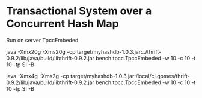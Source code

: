# Transactional System over a Concurrent Hash Map

Run on server TpccEmbeded

java -Xmx20g -Xms20g -cp target/myhashdb-1.0.3.jar:../thrift-0.9.2/lib/java/build/libthrift-0.9.2.jar  bench.tpcc.TpccEmbeded -w 10 -c 10 -t 10 -tp SI -B


java -Xmx4g -Xms2g -cp target/myhashdb-1.0.3.jar:/local/cj.gomes/thrift-0.9.2/lib/java/build/libthrift-0.9.2.jar bench.tpcc.TpccEmbeded -w 10 -c 10 -t 10 -tp SI -B